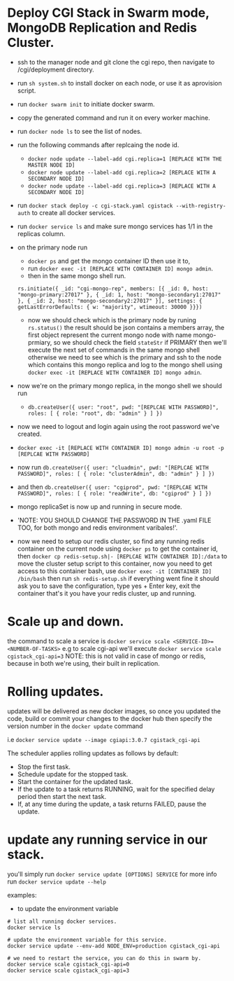 # Deploy CGI Stack in Swarm mode, MongoDB Replication and Redis Cluster. 
* ssh to the manager node and git clone the cgi repo, then navigate to /cgi/deployment directory.
* run ` sh system.sh ` to install docker on each node, or use it as aprovision script.
* run ` docker swarm init ` to initiate docker swarm.
* copy the generated command and run it on every worker machine.
* run ` docker node ls ` to see the list of nodes.  
* run the following commands after replcaing the node id.
    * ` docker node update --label-add cgi.replica=1 [REPLACE WITH THE MASTER NODE ID] `
    * ` docker node update --label-add cgi.replica=2 [REPLACE WITH A SECONDARY NODE ID] `
    * ` docker node update --label-add cgi.replica=3 [REPLACE WITH A SECONDARY NODE ID] `
* run ` docker stack deploy -c cgi-stack.yaml cgistack --with-registry-auth ` to create all docker services. 
* run ` docker service ls ` and make sure mongo services has 1/1 in the replicas column.
* on the primary node run 
    * ` docker ps ` and get the mongo container ID then use it to,
    * run ` docker exec -it [REPLACE WITH CONTAINER ID] mongo admin `.
    * then in the same mongo shell run.
     ```
    rs.initiate({ _id: "cgi-mongo-rep", members: [{ _id: 0, host: "mongo-primary:27017" }, { _id: 1, host: "mongo-secondary1:27017" }, { _id: 2, host: "mongo-secondary2:27017" }], settings: { getLastErrorDefaults: { w: "majority", wtimeout: 30000 }}})
     ```
     
    * now we should check which is the primary node by runing ` rs.status() ` the result should be json contains a members array, the first object represent the current mongo node with name mongo-prmiary, so we should check the field ` stateStr ` if PRIMARY then we'll execute the next set of commands in the same mongo shell otherwise we need to see which is the primary and ssh to the node which contains this mongo replica and log to the mongo shell using ` docker exec -it [REPLACE WITH CONTAINER ID] mongo admin `.
* now we're on the primary mongo replica, in the mongo shell we should run 
    * ` db.createUser({ user: "root", pwd: "[REPLCAE WITH PASSWORD]", roles: [ { role: "root", db: "admin" } ] }) `
* now we need to logout and login again using the root password we've created.
* ` docker exec -it [REPLACE WITH CONTAINER ID] mongo admin -u root -p [REPLCAE WITH PASSWORD] `
* now run ` db.createUser({ user: "cluadmin", pwd: "[REPLCAE WITH PASSWORD]", roles: [ { role: "clusterAdmin", db: "admin" } ] }) `
* and then ` db.createUser({ user: "cgiprod", pwd: "[REPLCAE WITH PASSWORD]", roles: [ { role: "readWrite", db: "cgiprod" } ] }) `
* mongo replicaSet is now up and running in secure mode. 
* 'NOTE: YOU SHOULD CHANGE THE PASSWORD IN THE .yaml FILE TOO, for both mongo and redis environment varibales!'.
* now we need to setup our redis cluster, so find any running redis container on the current node using
    ` docker ps ` to get the container id, then ` docker cp redis-setup.sh|- [REPLCAE WITH CONTAINER ID]:/data `
    to move the cluster setup script to this container, now you need to get access to this container bash,
    use ` docker exec -it [CONTAINER ID] /bin/bash ` then run ` sh redis-setup.sh ` 
    if everything went fine it should ask you to save the configuration, type yes + Enter key, exit the container
    that's it you have your redis cluster, up and running.
     

# Scale up and down.
the command to scale a service is ` docker service scale <SERVICE-ID>=<NUMBER-OF-TASKS> `
e.g to scale cgi-api we'll execute ` docker service scale cgistack_cgi-api=3 `
NOTE: this is not valid in case of mongo or redis, because in both we're using,
their built in replication.

# Rolling updates.
updates will be delivered as new docker images, so once you updated the code, build or commit your changes to the docker hub then specify the version number in the ` docker update ` command 

i.e ` docker service update --image cgiapi:3.0.7 cgistack_cgi-api `

The scheduler applies rolling updates as follows by default:
* Stop the first task.
* Schedule update for the stopped task.
* Start the container for the updated task.
* If the update to a task returns RUNNING, wait for the specified delay period then start the next task.
* If, at any time during the update, a task returns FAILED, pause the update.

# update any running service in our stack.
you'll simply run ` docker service update [OPTIONS] SERVICE ` for more info run ` docker service update --help `

examples: 

* to update the environment variable  
```
# list all running docker services.
docker service ls 

# update the environment variable for this service.
docker service update --env-add NODE_ENV=production cgistack_cgi-api

# we need to restart the service, you can do this in swarm by.
docker service scale cgistack_cgi-api=0
docker service scale cgistack_cgi-api=3

```